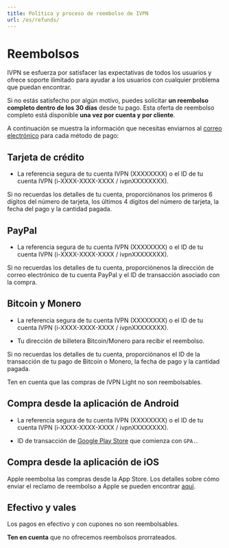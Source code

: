 ```yaml
---
title: Política y proceso de reembolso de IVPN
url: /es/refunds/
---
```

# Reembolsos

IVPN se esfuerza por satisfacer las expectativas de todos los usuarios y ofrece soporte ilimitado para ayudar a los usuarios con cualquier problema que puedan encontrar.

Si no estás satisfecho por algún motivo, puedes solicitar **un reembolso completo dentro de los 30 días** desde tu pago. Esta oferta de reembolso completo está disponible **una vez por cuenta y por cliente**.

A continuación se muestra la información que necesitas enviarnos al <a href="mailto:support@ivpn.net">correo electrónico</a> para cada método de pago:

<h2>Tarjeta de crédito</h2>

- La referencia segura de tu cuenta IVPN (XXXXXXXX) o el ID de tu cuenta IVPN (i-XXXX-XXXX-XXXX / ivpnXXXXXXXX).

Si no recuerdas los detalles de tu cuenta, proporciónanos los primeros 6 dígitos del número de tarjeta, los últimos 4 dígitos del número de tarjeta, la fecha del pago y la cantidad pagada.

<h2>PayPal</h2>

- La referencia segura de tu cuenta IVPN (XXXXXXXX) o el ID de tu cuenta IVPN (i-XXXX-XXXX-XXXX / ivpnXXXXXXXX).

Si no recuerdas los detalles de tu cuenta, proporciónenos la dirección de correo electrónico de tu cuenta PayPal y el ID de transacción asociado con la compra.

<h2>Bitcoin y Monero</h2>

- La referencia segura de tu cuenta IVPN (XXXXXXXX) o el ID de tu cuenta IVPN (i-XXXX-XXXX-XXXX / ivpnXXXXXXXX).

- Tu dirección de billetera Bitcoin/Monero para recibir el reembolso.

Si no recuerdas los detalles de tu cuenta, proporciónanos el ID de la transacción de tu pago de Bitcoin o Monero, la fecha de pago y la cantidad pagada.

Ten en cuenta que las compras de IVPN Light no son reembolsables.

<h2>Compra desde la aplicación de Android</h2>

- La referencia segura de tu cuenta IVPN (XXXXXXXX) o el ID de tu cuenta IVPN (i-XXXX-XXXX-XXXX / ivpnXXXXXXXX).

- ID de transacción de <a href="https://support.google.com/googleplay/answer/2850369?hl=en" target='_blank'>Google Play Store</a> que comienza con `GPA.`.

<h2>Compra desde la aplicación de iOS</h2>

Apple reembolsa las compras desde la App Store. Los detalles sobre cómo enviar el reclamo de reembolso a Apple se pueden encontrar <a href="https://support.apple.com/en-gb/HT204084" target="_blank">aquí</a>.

<h2>Efectivo y vales</h2>

Los pagos en efectivo y con cupones no son reembolsables.

**Ten en cuenta** que no ofrecemos reembolsos prorrateados.